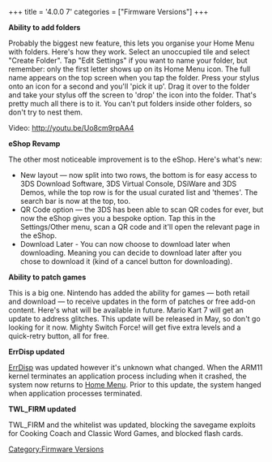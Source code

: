 +++
title = '4.0.0 7'
categories = ["Firmware Versions"]
+++

**Ability to add folders**

Probably the biggest new feature, this lets you organise your Home Menu
with folders. Here's how they work. Select an unoccupied tile and select
"Create Folder". Tap "Edit Settings" if you want to name your folder,
but remember: only the first letter shows up on its Home Menu icon. The
full name appears on the top screen when you tap the folder. Press your
stylus onto an icon for a second and you'll 'pick it up'. Drag it over
to the folder and take your stylus off the screen to 'drop' the icon
into the folder. That's pretty much all there is to it. You can't put
folders inside other folders, so don't try to nest them.

Video: <http://youtu.be/Uo8cm9rpAA4>

**eShop Revamp**

The other most noticeable improvement is to the eShop. Here's what's
new:

- New layout — now split into two rows, the bottom is for easy access to
  3DS Download Software, 3DS Virtual Console, DSiWare and 3DS Demos,
  while the top row is for the usual curated list and 'themes'. The
  search bar is now at the top, too.
- QR Code option — the 3DS has been able to scan QR codes for ever, but
  now the eShop gives you a bespoke option. Tap this in the
  Settings/Other menu, scan a QR code and it'll open the relevant page
  in the eShop.
- Download Later - You can now choose to download later when
  downloading. Meaning you can decide to download later after you chose
  to download it (kind of a cancel button for downloading).

**Ability to patch games**

This is a big one. Nintendo has added the ability for games — both
retail and download — to receive updates in the form of patches or free
add-on content. Here's what will be available in future. Mario Kart 7
will get an update to address glitches. This update will be released in
May, so don't go looking for it now. Mighty Switch Force! will get five
extra levels and a quick-retry button, all for free.

**ErrDisp updated**

[ErrDisp](ErrDisp "wikilink") was updated however it's unknown what
changed. When the ARM11 kernel terminates an application process
including when it crashed, the system now returns to [Home
Menu](Home_Menu "wikilink"). Prior to this update, the system hanged
when application processes terminated.

**TWL_FIRM updated**

TWL_FIRM and the whitelist was updated, blocking the savegame exploits
for Cooking Coach and Classic Word Games, and blocked flash cards.

[Category:Firmware Versions](Category:Firmware_Versions "wikilink")